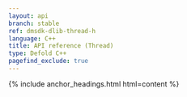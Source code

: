 ```yaml
---
layout: api
branch: stable
ref: dmsdk-dlib-thread-h
language: C++
title: API reference (Thread)
type: Defold C++
pagefind_exclude: true
---
```

{% include anchor_headings.html html=content %}